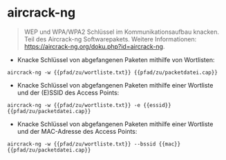 # aircrack-ng

> WEP und WPA/WPA2 Schlüssel im Kommunikationsaufbau knacken.
> Teil des Aircrack-ng Softwarepakets.
> Weitere Informationen: <https://aircrack-ng.org/doku.php?id=aircrack-ng>.

- Knacke Schlüssel von abgefangenen Paketen mithilfe von Wortlisten:

`aircrack-ng -w {{pfad/zu/wortliste.txt}} {{pfad/zu/packetdatei.cap}}`

- Knacke Schlüssel von abgefangenen Paketen mithilfe einer Wortliste und der (E)SSID des Access Points:

`aircrack-ng -w {{pfad/zu/wortliste.txt}} -e {{essid}} {{pfad/zu/packetdatei.cap}}`

- Knacke Schlüssel von abgefangenen Paketen mithilfe einer Wortliste und der MAC-Adresse des Access Points:

`aircrack-ng -w {{pfad/zu/wortliste.txt}} --bssid {{mac}} {{pfad/zu/packetdatei.cap}}`
